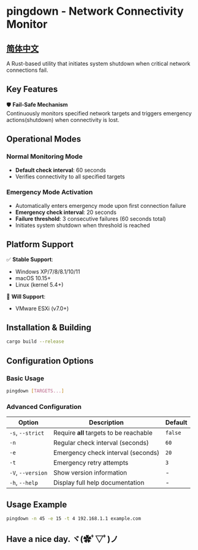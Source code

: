 # pingdown - Network Connectivity Monitor 

## **[简体中文](./README_zh.md)**

A Rust-based utility that initiates system shutdown when critical network connections fail.

## Key Features

🛡️ **Fail-Safe Mechanism**  
Continuously monitors specified network targets and triggers emergency actions(shutdown) when connectivity is lost.

## Operational Modes

### Normal Monitoring Mode
- **Default check interval**: 60 seconds
- Verifies connectivity to all specified targets

### Emergency Mode Activation
- Automatically enters emergency mode upon first connection failure
- **Emergency check interval**: 20 seconds
- **Failure threshold**: 3 consecutive failures (60 seconds total)
- Initiates system shutdown when threshold is reached

## Platform Support
✅ **Stable Support**:
- Windows XP/7/8/8.1/10/11
- macOS 10.15+
- Linux (kernel 5.4+)

🔧 **Will Support**:
- VMware ESXi (v7.0+)

## Installation & Building
```bash
cargo build --release
```
## Configuration Options

### Basic Usage
```bash
pingdown [TARGETS...]
```
### Advanced Configuration

| Option | Description | Default |
|--------|-------------|---------|
| `-s`, `--strict` | Require **all** targets to be reachable | `false` |
| `-n` | Regular check interval (seconds) | `60` |
| `-e` | Emergency check interval (seconds) | `20` |
| `-t` | Emergency retry attempts | `3` |
| `-V`, `--version` | Show version information | - |
| `-h`, `--help` | Display full help documentation | - |

## Usage Example

```bash
pingdown -n 45 -e 15 -t 4 192.168.1.1 example.com
```

## Have a nice day. ヾ(✿ﾟ▽ﾟ)ノ

